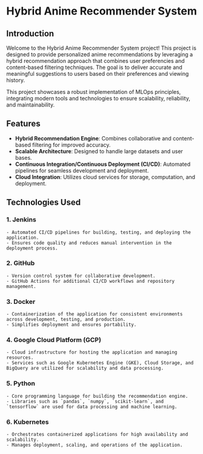 # Hybrid Anime Recommender System

## Introduction

Welcome to the Hybrid Anime Recommender System project! This project is designed to provide personalized anime recommendations by leveraging a hybrid recommendation approach that combines user preferencies and content-based filtering techniques. The goal is to deliver accurate and meaningful suggestions to users based on their preferences and viewing history.

This project showcases a robust implementation of MLOps principles, integrating modern tools and technologies to ensure scalability, reliability, and maintainability.


## Features

- **Hybrid Recommendation Engine**: Combines collaborative and content-based filtering for improved accuracy.
- **Scalable Architecture**: Designed to handle large datasets and user bases.
- **Continuous Integration/Continuous Deployment (CI/CD)**: Automated pipelines for seamless development and deployment.
- **Cloud Integration**: Utilizes cloud services for storage, computation, and deployment.


## Technologies Used

### 1. **Jenkins**
    - Automated CI/CD pipelines for building, testing, and deploying the application.
    - Ensures code quality and reduces manual intervention in the deployment process.

### 2. **GitHub**
    - Version control system for collaborative development.
    - GitHub Actions for additional CI/CD workflows and repository management.

### 3. **Docker**
    - Containerization of the application for consistent environments across development, testing, and production.
    - Simplifies deployment and ensures portability.

### 4. **Google Cloud Platform (GCP)**
    - Cloud infrastructure for hosting the application and managing resources.
    - Services such as Google Kubernetes Engine (GKE), Cloud Storage, and BigQuery are utilized for scalability and data processing.

### 5. **Python**
    - Core programming language for building the recommendation engine.
    - Libraries such as `pandas`, `numpy`, `scikit-learn`, and `tensorflow` are used for data processing and machine learning.

### 6. **Kubernetes**
    - Orchestrates containerized applications for high availability and scalability.
    - Manages deployment, scaling, and operations of the application.
